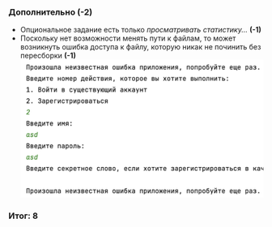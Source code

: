 
### Дополнительно (-2)

- Опциональное задание есть только *просматривать статистику...* **(-1)**
- Поскольку нет возможности менять пути к файлам, то может возникнуть ошибка доступа к файлу,
  которую никак не починить без пересборки **(-1)** ![Smirnov_Arseny_FileNotFound.png](img%2FSmirnov_Arseny_FileNotFound.png)

### Итог: 8